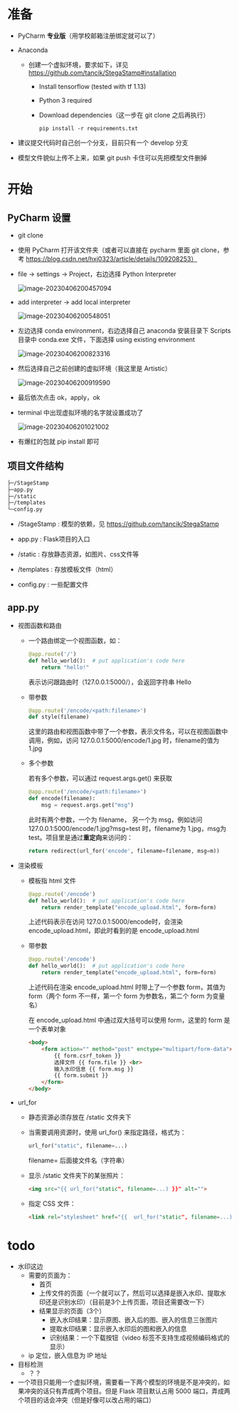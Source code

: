 # 准备

- PyCharm **专业版**（用学校邮箱注册绑定就可以了）

- Anaconda 

  - 创建一个虚拟环境，要求如下，详见 https://github.com/tancik/StegaStamp#installation

    - Install tensorflow (tested with tf 1.13)

    - Python 3 required

    - Download dependencies（这一步在 git clone 之后再执行）

      ```
      pip install -r requirements.txt
      ```

      

- 建议提交代码时自己创一个分支，目前只有一个 develop 分支

- 模型文件貌似上传不上来，如果 git push 卡住可以先把模型文件删掉

# 开始

## PyCharm 设置

- git clone

- 使用 PyCharm 打开该文件夹（或者可以直接在 pycharm 里面 git clone，参考 https://blog.csdn.net/hxj0323/article/details/109208253）

- file -> settings -> Project，右边选择 Python Interpreter

  ![image-20230406200457094](README.assets\image-20230406200457094.png)

- add interpreter ->  add local interpreter

  ![image-20230406200548051](README.assets\image-20230406200548051.png)

- 左边选择 conda environment，右边选择自己 anaconda 安装目录下 Scripts 目录中 conda.exe 文件，下面选择 using existing environment

  ![image-20230406200823316](README.assets\image-20230406200823316.png)

- 然后选择自己之前创建的虚拟环境（我这里是 Artistic）

  ![image-20230406200919590](README.assets\image-20230406200919590.png)

- 最后依次点击 ok，apply，ok

- terminal 中出现虚拟环境的名字就设置成功了

  ![image-20230406201021002](README.assets\image-20230406201021002.png)

- 有爆红的包就 pip install 即可



## 项目文件结构

```sh
├─/StageStamp
├─app.py
├─/static
├─/templates
└─config.py

```

- /StageStamp : 模型的依赖，见 https://github.com/tancik/StegaStamp

- app.py : Flask项目的入口

- /static : 存放静态资源，如图片、css文件等

- /templates : 存放模板文件（html）

- config.py : 一些配置文件

  

## app.py

- 视图函数和路由

  - 一个路由绑定一个视图函数，如：

    ```python
    @app.route('/')
    def hello_world():  # put application's code here
        return "hello!"
    
    ```

    表示访问跟路由时（127.0.0.1:5000/），会返回字符串 Hello

  - 带参数

    ```python
    @app.route('/encode/<path:filename>')
    def style(filename)
    ```

    这里的路由和视图函数中带了一个参数，表示文件名，可以在视图函数中调用，例如，访问 127.0.0.1:5000/encode/1.jpg 时，filename的值为 1.jpg

  - 多个参数

    若有多个参数，可以通过 request.args.get() 来获取

    ```python
    @app.route('/encode/<path:filename>')
    def encode(filename):
        msg = request.args.get("msg")
    ```

    此时有两个参数，一个为 filename， 另一个为 msg，例如访问  127.0.0.1:5000/encode/1.jpg?msg=test  时，filename为 1.jpg，msg为 test。项目里是通过**重定向**来访问的：

    ```python
    return redirect(url_for('encode', filename=filename, msg=m))
    ```

    

- 渲染模板

  - 模板指 html 文件

    ```python
    @app.route('/encode')
    def hello_world():  # put application's code here
        return render_template("encode_upload.html", form=form)
    
    ```

    上述代码表示在访问 127.0.0.1:5000/encode时，会渲染 encode_upload.html，即此时看到的是 encode_upload.html

  - 带参数

    ```python
    @app.route('/encode')
    def hello_world():  # put application's code here
        return render_template("encode_upload.html", form=form)
    ```

    上述代码在渲染 encode_upload.html 时带上了一个参数 form，其值为 form（两个 form 不一样，第一个 form 为参数名，第二个 form 为变量名）

    在 encode_upload.html 中通过双大括号可以使用 form，这里的 form 是一个表单对象

    ```html
    <body>
        <form action="" method="post" enctype="multipart/form-data">
            {{ form.csrf_token }}
            选择文件 {{ form.file }} <br>
            输入水印信息 {{ form.msg }}
            {{ form.submit }}
        </form>
    </body>
    ```

    

- url_for

  - 静态资源必须存放在 /static 文件夹下

  - 当需要调用资源时，使用 url_for() 来指定路径，格式为：

    ```python
    url_for("static", filename=...)
    ```

    filename= 后面接文件名（字符串）

  - 显示 /static 文件夹下的某张照片：

    ```html
    <img src="{{ url_for("static", filename=...) }}" alt="">
    ```

  - 指定 CSS 文件：

    ```html
    <link rel="stylesheet" href="{{  url_for("static", filename=...) } }}">
    ```



# todo

- 水印这边
  - 需要的页面为：
    - 首页
    - 上传文件的页面（一个就可以了，然后可以选择是嵌入水印、提取水印还是识别水印）（目前是3个上传页面，项目还需要改一下）
    - 结果显示的页面（3个）
      - 嵌入水印结果：显示原图、嵌入后的图、嵌入的信息三张图片
      - 提取水印结果：显示嵌入水印后的图和嵌入的信息
      - 识别结果：一个下载按钮（video 标签不支持生成视频编码格式的显示）
  - ip 定位，嵌入信息为 IP 地址
- 目标检测
  - ？？
- 一个项目只能用一个虚拟环境，需要看一下两个模型的环境是不是冲突的，如果冲突的话只有弄成两个项目。但是 Flask 项目默认占用 5000 端口，弄成两个项目的话会冲突（但是好像可以改占用的端口）

